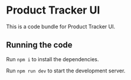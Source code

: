 # Product Tracker UI

This is a code bundle for Product Tracker UI.

## Running the code

Run `npm i` to install the dependencies.

Run `npm run dev` to start the development server.
